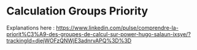 # Calculation Groups Priority
Explanations here : https://www.linkedin.com/pulse/comprendre-la-priorit%C3%A9-des-groupes-de-calcul-sur-power-hugo-salaun-ixsye/?trackingId=djejWOFzQNWjE3adnrvAPQ%3D%3D
